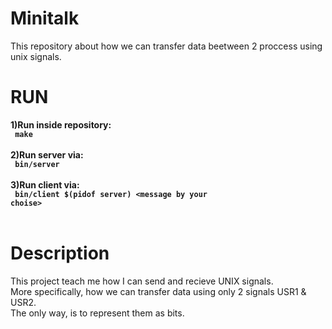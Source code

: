 # Minitalk
This repository about how we can transfer data beetween 2 proccess using unix signals.
# RUN
<b>1)Run inside repository:</br>
<code> make </code></br></br>
2)Run server via:</br>
<code> bin/server </code></br></br>
3)Run client via:</br>
<code> bin/client $(pidof server) \<message by your choise> </code></br></br>

# Description </b>
This project teach me how I can send and recieve UNIX signals.</br>
More specifically, how we can transfer data using only 2 signals USR1 & USR2. </br>
The only way, is to represent them as bits.
